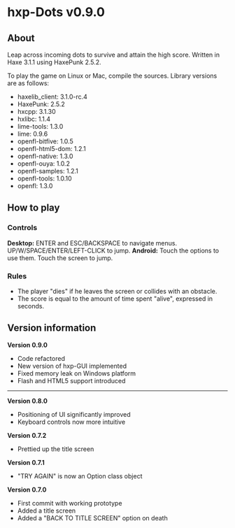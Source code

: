 # hxp-Dots v0.9.0

## About
Leap across incoming dots to survive and attain the high score. Written in Haxe 3.1.1 using HaxePunk 2.5.2.

To play the game on Linux or Mac, compile the sources. Library versions are as follows:
* haxelib_client: 3.1.0-rc.4
* HaxePunk: 2.5.2
* hxcpp: 3.1.30
* hxlibc: 1.1.4
* lime-tools: 1.3.0
* lime: 0.9.6
* openfl-bitfive: 1.0.5
* openfl-html5-dom: 1.2.1
* openfl-native: 1.3.0
* openfl-ouya: 1.0.2
* openfl-samples: 1.2.1
* openfl-tools: 1.0.10
* openfl: 1.3.0

## How to play

### Controls

**Desktop:** ENTER and ESC/BACKSPACE to navigate menus. UP/W/SPACE/ENTER/LEFT-CLICK to jump.
**Android:** Touch the options to use them. Touch the screen to jump.

### Rules

* The player "dies" if he leaves the screen or collides with an obstacle.
* The score is equal to the amount of time spent "alive", expressed in seconds.

## Version information

**Version 0.9.0**
* Code refactored
* New version of hxp-GUI implemented
* Fixed memory leak on Windows platform
* Flash and HTML5 support introduced

---

**Version 0.8.0**
* Positioning of UI significantly improved
* Keyboard controls now more intuitive

**Version 0.7.2**
* Prettied up the title screen

**Version 0.7.1**
* "TRY AGAIN" is now an Option class object

**Version 0.7.0**
* First commit with working prototype
* Added a title screen
* Added a "BACK TO TITLE SCREEN" option on death
